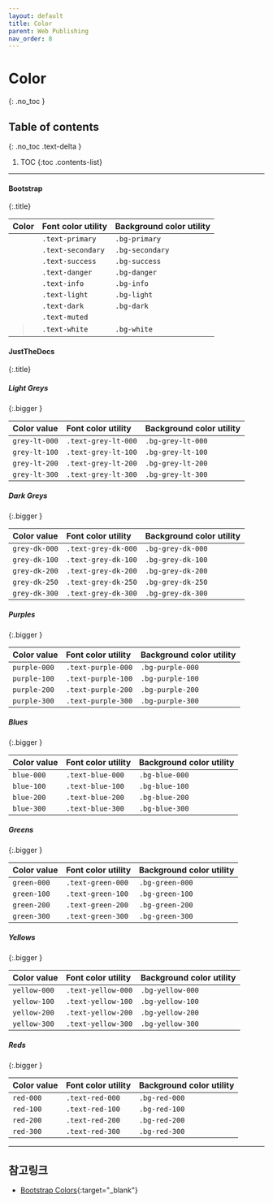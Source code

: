 ```yaml
---
layout: default
title: Color
parent: Web Publishing
nav_order: 8
---
```


# Color 
{: .no_toc }

## Table of contents
{: .no_toc .text-delta }

1. TOC
{:toc .contents-list}

---

#### Bootstrap
{:.title}

| Color    | Font color utility   | Background color utility |
|:---------------:|:---------------------|:-------------------------|
| <span class="d-inline-block p-2 mr-1 v-align-middle" style="background:#007bff"></span>  | `.text-primary`    | `.bg-primary`    |
| <span class="d-inline-block p-2 mr-1 v-align-middle" style="background:#6c757d"></span>  | `.text-secondary`  | `.bg-secondary`  |
| <span class="d-inline-block p-2 mr-1 v-align-middle" style="background:#28a745"></span>  | `.text-success`    | `.bg-success`    |
| <span class="d-inline-block p-2 mr-1 v-align-middle" style="background:#ffc107"></span>  | `.text-danger`     | `.bg-danger`     |
| <span class="d-inline-block p-2 mr-1 v-align-middle" style="background:#17a2b8"></span>  | `.text-info`       | `.bg-info`       |
| <span class="d-inline-block p-2 mr-1 v-align-middle" style="background:#f8f9fa"></span>  | `.text-light`      | `.bg-light`      |
| <span class="d-inline-block p-2 mr-1 v-align-middle" style="background:#343a40"></span>  | `.text-dark`       | `.bg-dark`       |
| <span class="d-inline-block p-2 mr-1 v-align-middle" style="background:#6c757d"></span>  | `.text-muted`      |                  |
| <span class="d-inline-block p-2 mr-1 v-align-middle" style="background:#fff;border:1px solid #eee"></span>  | `.text-white`      | `.bg-white`      |


<!--

#### Meterial 
{:.title}

| Color    |  |
|:---------------:|:---------------------|
| <span class="d-inline-block p-2 mr-1 v-align-middle" style="background:#1976d2"></span>  | primary.main     |
| <span class="d-inline-block p-2 mr-1 v-align-middle" style="background:#dc004e"></span>  | secondary.main   |
| <span class="d-inline-block p-2 mr-1 v-align-middle" style="background:#f44336"></span>  | error.main       |
| <span class="d-inline-block p-2 mr-1 v-align-middle" style="background:#ff9800"></span>  | warning.main     |
| <span class="d-inline-block p-2 mr-1 v-align-middle" style="background:#2196f3"></span>  | info.main        |
| <span class="d-inline-block p-2 mr-1 v-align-middle" style="background:#4caf50"></span>  | success.main     |
| <span class="d-inline-block p-2 mr-1 v-align-middle" style="background:#212121"></span>  | text.primary     |
| <span class="d-inline-block p-2 mr-1 v-align-middle" style="background:#757575"></span>  | text.secondary   |
| <span class="d-inline-block p-2 mr-1 v-align-middle" style="background:#9e9e9e"></span>  | text.disabled    |


-->

#### JustTheDocs
{:.title}

##### Light Greys
{:.bigger }


| Color value    | Font color utility   | Background color utility |
|:---------------|:---------------------|:-------------------------|
| <span class="d-inline-block p-2 mr-1 v-align-middle bg-grey-lt-000"></span> `grey-lt-000` | `.text-grey-lt-000` | `.bg-grey-lt-000` |
| <span class="d-inline-block p-2 mr-1 v-align-middle bg-grey-lt-100"></span> `grey-lt-100` | `.text-grey-lt-100` | `.bg-grey-lt-100` |
| <span class="d-inline-block p-2 mr-1 v-align-middle bg-grey-lt-200"></span> `grey-lt-200` | `.text-grey-lt-200` | `.bg-grey-lt-200` |
| <span class="d-inline-block p-2 mr-1 v-align-middle bg-grey-lt-300"></span> `grey-lt-300` | `.text-grey-lt-300` | `.bg-grey-lt-300` |

##### Dark Greys
{:.bigger }

| Color value    | Font color utility   | Background color utility |
|:---------------|:---------------------|:-------------------------|
| <span class="d-inline-block p-2 mr-1 v-align-middle bg-grey-dk-000"></span> `grey-dk-000` | `.text-grey-dk-000` | `.bg-grey-dk-000` |
| <span class="d-inline-block p-2 mr-1 v-align-middle bg-grey-dk-100"></span> `grey-dk-100` | `.text-grey-dk-100` | `.bg-grey-dk-100` |
| <span class="d-inline-block p-2 mr-1 v-align-middle bg-grey-dk-200"></span> `grey-dk-200` | `.text-grey-dk-200` | `.bg-grey-dk-200` |
| <span class="d-inline-block p-2 mr-1 v-align-middle bg-grey-dk-250"></span> `grey-dk-250` | `.text-grey-dk-250` | `.bg-grey-dk-250` |
| <span class="d-inline-block p-2 mr-1 v-align-middle bg-grey-dk-300"></span> `grey-dk-300` | `.text-grey-dk-300` | `.bg-grey-dk-300` |

##### Purples
{:.bigger }

| Color value    | Font color utility   | Background color utility |
|:---------------|:---------------------|:-------------------------|
| <span class="d-inline-block p-2 mr-1 v-align-middle bg-purple-000"></span> `purple-000` | `.text-purple-000` | `.bg-purple-000` |
| <span class="d-inline-block p-2 mr-1 v-align-middle bg-purple-100"></span> `purple-100` | `.text-purple-100` | `.bg-purple-100` |
| <span class="d-inline-block p-2 mr-1 v-align-middle bg-purple-200"></span> `purple-200` | `.text-purple-200` | `.bg-purple-200` |
| <span class="d-inline-block p-2 mr-1 v-align-middle bg-purple-300"></span> `purple-300` | `.text-purple-300` | `.bg-purple-300` |

##### Blues
{:.bigger }

| Color value    | Font color utility   | Background color utility |
|:---------------|:---------------------|:-------------------------|
| <span class="d-inline-block p-2 mr-1 v-align-middle bg-blue-000"></span> `blue-000` | `.text-blue-000` | `.bg-blue-000` |
| <span class="d-inline-block p-2 mr-1 v-align-middle bg-blue-100"></span> `blue-100` | `.text-blue-100` | `.bg-blue-100` |
| <span class="d-inline-block p-2 mr-1 v-align-middle bg-blue-200"></span> `blue-200` | `.text-blue-200` | `.bg-blue-200` |
| <span class="d-inline-block p-2 mr-1 v-align-middle bg-blue-300"></span> `blue-300` | `.text-blue-300` | `.bg-blue-300` |

##### Greens
{:.bigger }

| Color value    | Font color utility   | Background color utility |
|:---------------|:---------------------|:-------------------------|
| <span class="d-inline-block p-2 mr-1 v-align-middle bg-green-000"></span> `green-000` | `.text-green-000` | `.bg-green-000` |
| <span class="d-inline-block p-2 mr-1 v-align-middle bg-green-100"></span> `green-100` | `.text-green-100` | `.bg-green-100` |
| <span class="d-inline-block p-2 mr-1 v-align-middle bg-green-200"></span> `green-200` | `.text-green-200` | `.bg-green-200` |
| <span class="d-inline-block p-2 mr-1 v-align-middle bg-green-300"></span> `green-300` | `.text-green-300` | `.bg-green-300` |

##### Yellows
{:.bigger }


| Color value    | Font color utility   | Background color utility |
|:---------------|:---------------------|:-------------------------|
| <span class="d-inline-block p-2 mr-1 v-align-middle bg-yellow-000"></span> `yellow-000` | `.text-yellow-000` | `.bg-yellow-000` |
| <span class="d-inline-block p-2 mr-1 v-align-middle bg-yellow-100"></span> `yellow-100` | `.text-yellow-100` | `.bg-yellow-100` |
| <span class="d-inline-block p-2 mr-1 v-align-middle bg-yellow-200"></span> `yellow-200` | `.text-yellow-200` | `.bg-yellow-200` |
| <span class="d-inline-block p-2 mr-1 v-align-middle bg-yellow-300"></span> `yellow-300` | `.text-yellow-300` | `.bg-yellow-300` |

##### Reds
{:.bigger }


| Color value    | Font color utility   | Background color utility |
|:---------------|:---------------------|:-------------------------|
| <span class="d-inline-block p-2 mr-1 v-align-middle bg-red-000"></span> `red-000` | `.text-red-000` | `.bg-red-000` |
| <span class="d-inline-block p-2 mr-1 v-align-middle bg-red-100"></span> `red-100` | `.text-red-100` | `.bg-red-100` |
| <span class="d-inline-block p-2 mr-1 v-align-middle bg-red-200"></span> `red-200` | `.text-red-200` | `.bg-red-200` |
| <span class="d-inline-block p-2 mr-1 v-align-middle bg-red-300"></span> `red-300` | `.text-red-300` | `.bg-red-300` |




----

## 참고링크
- [Bootstrap Colors](https://getbootstrap.com/docs/4.0/utilities/colors/){:target="_blank"}


